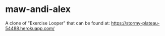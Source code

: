 # maw-andi-alex
A clone of "Exercise Looper" that can be found at: https://stormy-plateau-54488.herokuapp.com/
